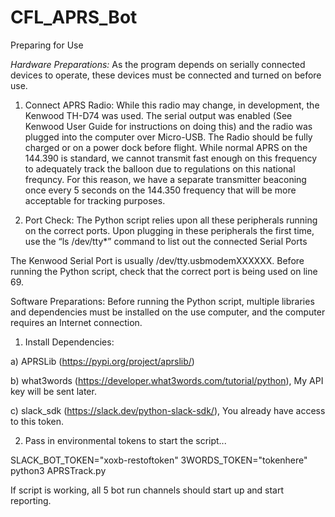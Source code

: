 # CFL_APRS_Bot

Preparing for Use

_Hardware Preparations:_
As the program depends on serially connected devices to operate, these devices must be connected and turned on before use.


1) Connect APRS Radio:
While this radio may change, in development, the Kenwood TH-D74 was used. The serial output was enabled (See Kenwood User Guide for instructions on doing this) and the radio was plugged into the computer over Micro-USB. The Radio should be fully charged or on a power dock before flight. While normal APRS on the 144.390 is standard, we cannot transmit fast enough on this frequency to adequately track the balloon due to regulations on this national frequncy. For this reason, we have a separate transmitter beaconing once every 5 seconds on the 144.350 frequency that will be more acceptable for tracking purposes.

2) Port Check: The Python script relies upon all these peripherals running on the correct ports. Upon plugging in these peripherals the first time, use the “ls /dev/tty*” command to list out the connected Serial Ports

The Kenwood Serial Port is usually /dev/tty.usbmodemXXXXXX. Before running the Python script, check that the correct port is being used on line 69.

Software Preparations:
Before running the Python script, multiple libraries and dependencies must be installed on the use computer, and the computer requires an Internet connection.

1) Install Dependencies:

a) APRSLib (https://pypi.org/project/aprslib/)

b) what3words (https://developer.what3words.com/tutorial/python), My API key will be sent later.

c) slack_sdk (https://slack.dev/python-slack-sdk/), You already have access to this token.


2) Pass in environmental tokens to start the script...

SLACK_BOT_TOKEN="xoxb-restoftoken" 3WORDS_TOKEN="tokenhere" python3 APRSTrack.py

If script is working, all 5 bot run channels should start up and start reporting.
